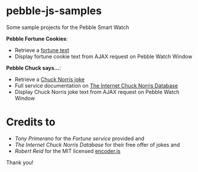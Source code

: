 # pebble-js-samples

Some sample projects for the Pebble Smart Watch

__Pebble Fortune Cookies__:
* Retrieve a [fortune text](http://tonycode.com/service/fortune-0.1/fortune.php)
* Display fortune cookie text from AJAX request on Pebble Watch Window

__Pebble Chuck says...__:
* Retrieve a [Chuck Norris joke](http://api.icndb.com/jokes/random)
* Full service documentation on [The Internet Chuck Norris Database](http://www.icndb.com/api/)
* Display Chuck Norris joke text from AJAX request on Pebble Watch Window


# Credits to
* _Tony Primerano_ for the _Fortune service_ provided and
* _The Internet Chuck Norris Database_ for their free offer of jokes and
* _Robert Reid_ for the MIT licensed [encoder.js](http://www.strictly-software.com/htmlencode)

Thank you!
